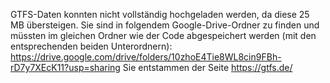 GTFS-Daten konnten nicht vollständig hochgeladen werden, da diese 25 MB übersteigen.
Sie sind in folgendem Google-Drive-Ordner zu finden und müssten im gleichen Ordner
wie der Code abgespeichert werden (mit den entsprechenden beiden Unterordnern):
https://drive.google.com/drive/folders/10zhoE4Tie8WL8cin9FBh-rD7y7XEcK11?usp=sharing
Sie entstammen der Seite https://gtfs.de/
